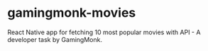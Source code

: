 # gamingmonk-movies
React Native app for fetching 10 most popular movies with API - A developer task by GamingMonk.
